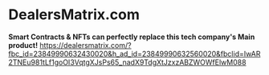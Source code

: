 # DealersMatrix.com
**Smart Contracts & NFTs can perfectly replace this tech company's Main product!**
https://dealersmatrix.com/?fbc_id=23849990632430020&h_ad_id=23849990632560020&fbclid=IwAR2TNEu981tLf1goOI3VqtgXJsPs65_nadX9TdgXtJzxzABZWOWfElwM088
